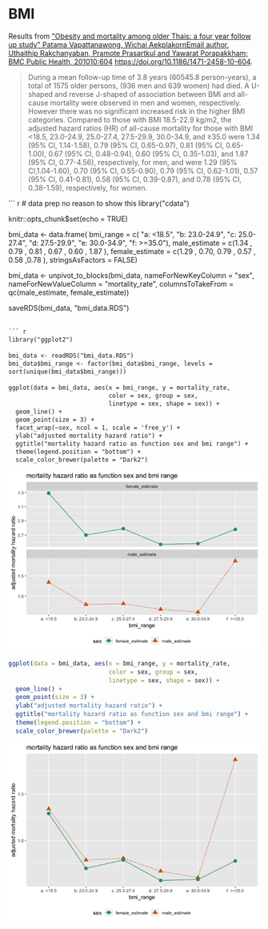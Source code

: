 BMI
================

Results from ["Obesity and mortality among older Thais: a four year follow up study" Patama Vapattanawong, Wichai AekplakornEmail author, Uthaithip Rakchanyaban, Pramote Prasartkul and Yawarat Porapakkham; BMC Public Health, 201010:604](https://bmcpublichealth.biomedcentral.com/articles/10.1186/1471-2458-10-604) <https://doi.org/10.1186/1471-2458-10-604>.

<blockquote>
During a mean follow-up time of 3.8 years (60545.8 person-years), a total of 1575 older persons, (936 men and 639 women) had died. A U-shaped and reverse J-shaped of association between BMI and all-cause mortality were observed in men and women, respectively. However there was no significant increased risk in the higher BMI categories. Compared to those with BMI 18.5-22.9 kg/m2, the adjusted hazard ratios (HR) of all-cause mortality for those with BMI &lt;18.5, 23.0-24.9, 25.0-27.4, 27.5-29.9, 30.0-34.9, and ≥35.0 were 1.34 (95% CI, 1.14-1.58), 0.79 (95% CI, 0.65-0.97), 0.81 (95% CI, 0.65-1.00), 0.67 (95% CI, 0.48-0.94), 0.60 (95% CI, 0.35-1.03), and 1.87 (95% CI, 0.77-4.56), respectively, for men, and were 1.29 (95% CI,1.04-1.60), 0.70 (95% CI, 0.55-0.90), 0.79 (95% CI, 0.62-1.01), 0.57 (95% CI, 0.41-0.81), 0.58 (95% CI, 0.39-0.87), and 0.78 (95% CI, 0.38-1.59), respectively, for women.
</blockquote>
``` r
# data prep no reason to show this
library("cdata")

knitr::opts_chunk$set(echo = TRUE)

bmi_data <- data.frame(
  bmi_range = c(
    "a: <18.5", "b: 23.0-24.9", "c: 25.0-27.4", "d: 27.5-29.9", "e: 30.0-34.9", "f: >=35.0"),
  male_estimate = c(1.34 , 0.79 , 0.81 , 0.67 , 0.60 , 1.87 ),
  female_estimate = c(1.29 , 0.70, 0.79 , 0.57 , 0.58 ,0.78 ),
  stringsAsFactors = FALSE)

bmi_data <- unpivot_to_blocks(bmi_data, 
                              nameForNewKeyColumn = "sex",
                              nameForNewValueColumn = "mortality_rate",
                              columnsToTakeFrom = qc(male_estimate, female_estimate))
                                    
saveRDS(bmi_data, "bmi_data.RDS")
```

``` r
library("ggplot2")

bmi_data <- readRDS("bmi_data.RDS")
bmi_data$bmi_range <- factor(bmi_data$bmi_range, levels = sort(unique(bmi_data$bmi_range)))

ggplot(data = bmi_data, aes(x = bmi_range, y = mortality_rate, 
                            color = sex, group = sex, 
                            linetype = sex, shape = sex)) + 
  geom_line() + 
  geom_point(size = 3) + 
  facet_wrap(~sex, ncol = 1, scale = 'free_y') +
  ylab("adjusted mortality hazard ratio") + 
  ggtitle("mortality hazard ratio as function sex and bmi range") +
  theme(legend.position = "bottom") +
  scale_color_brewer(palette = "Dark2")
```

![](BMI_files/figure-markdown_github/unnamed-chunk-2-1.png)

``` r
ggplot(data = bmi_data, aes(x = bmi_range, y = mortality_rate, 
                            color = sex, group = sex, 
                            linetype = sex, shape = sex)) + 
  geom_line() + 
  geom_point(size = 3) + 
  ylab("adjusted mortality hazard ratio") + 
  ggtitle("mortality hazard ratio as function sex and bmi range") +
  theme(legend.position = "bottom") +
  scale_color_brewer(palette = "Dark2")
```

![](BMI_files/figure-markdown_github/unnamed-chunk-2-2.png)
